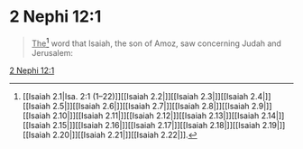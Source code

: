 # 2 Nephi 12:1

> <u>The</u>[^a] word that Isaiah, the son of Amoz, saw concerning Judah and Jerusalem:

[2 Nephi 12:1](https://www.churchofjesuschrist.org/study/scriptures/bofm/2-ne/12?lang=eng&id=p1#p1)


[^a]: [[Isaiah 2.1|Isa. 2:1 (1–22)]][[Isaiah 2.2|]][[Isaiah 2.3|]][[Isaiah 2.4|]][[Isaiah 2.5|]][[Isaiah 2.6|]][[Isaiah 2.7|]][[Isaiah 2.8|]][[Isaiah 2.9|]][[Isaiah 2.10|]][[Isaiah 2.11|]][[Isaiah 2.12|]][[Isaiah 2.13|]][[Isaiah 2.14|]][[Isaiah 2.15|]][[Isaiah 2.16|]][[Isaiah 2.17|]][[Isaiah 2.18|]][[Isaiah 2.19|]][[Isaiah 2.20|]][[Isaiah 2.21|]][[Isaiah 2.22|]].  
